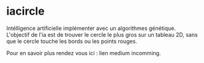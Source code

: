 # iacircle

Intélligence artificielle implémenter avec un algorithmes génétique. L'objectif de l'ia est de trouver le cercle le plus gros sur un tableau 2D, sans que le cercle touche les bords ou les points rouges.


Pour en savoir plus rendez vous ici : lien medium incomming.
